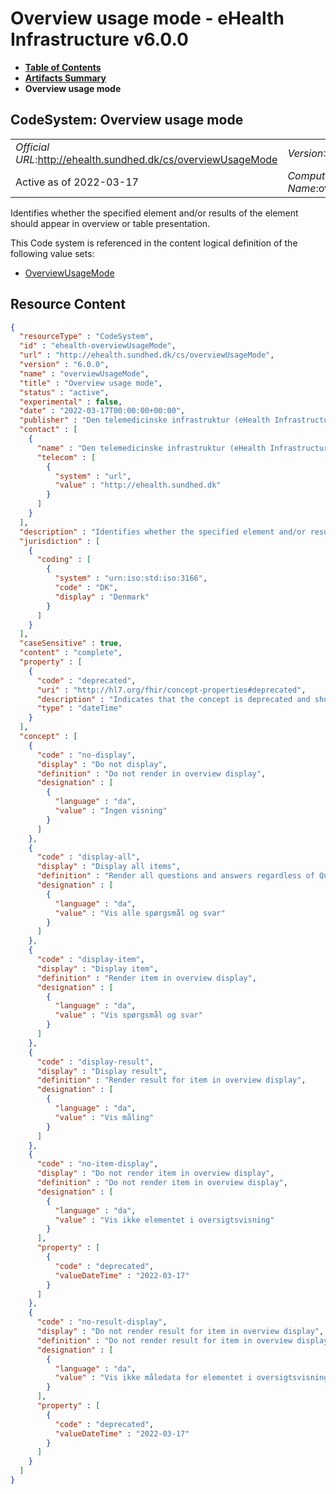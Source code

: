 # Overview usage mode - eHealth Infrastructure v6.0.0

* [**Table of Contents**](toc.md)
* [**Artifacts Summary**](artifacts.md)
* **Overview usage mode**

## CodeSystem: Overview usage mode 

| | |
| :--- | :--- |
| *Official URL*:http://ehealth.sundhed.dk/cs/overviewUsageMode | *Version*:6.0.0 |
| Active as of 2022-03-17 | *Computable Name*:overviewUsageMode |

 
Identifies whether the specified element and/or results of the element should appear in overview or table presentation. 

 This Code system is referenced in the content logical definition of the following value sets: 

* [OverviewUsageMode](ValueSet-ehealth-overviewUsageMode.md)



## Resource Content

```json
{
  "resourceType" : "CodeSystem",
  "id" : "ehealth-overviewUsageMode",
  "url" : "http://ehealth.sundhed.dk/cs/overviewUsageMode",
  "version" : "6.0.0",
  "name" : "overviewUsageMode",
  "title" : "Overview usage mode",
  "status" : "active",
  "experimental" : false,
  "date" : "2022-03-17T00:00:00+00:00",
  "publisher" : "Den telemedicinske infrastruktur (eHealth Infrastructure)",
  "contact" : [
    {
      "name" : "Den telemedicinske infrastruktur (eHealth Infrastructure)",
      "telecom" : [
        {
          "system" : "url",
          "value" : "http://ehealth.sundhed.dk"
        }
      ]
    }
  ],
  "description" : "Identifies whether the specified element and/or results of the element should appear in overview or table presentation.",
  "jurisdiction" : [
    {
      "coding" : [
        {
          "system" : "urn:iso:std:iso:3166",
          "code" : "DK",
          "display" : "Denmark"
        }
      ]
    }
  ],
  "caseSensitive" : true,
  "content" : "complete",
  "property" : [
    {
      "code" : "deprecated",
      "uri" : "http://hl7.org/fhir/concept-properties#deprecated",
      "description" : "Indicates that the concept is deprecated and should not be used",
      "type" : "dateTime"
    }
  ],
  "concept" : [
    {
      "code" : "no-display",
      "display" : "Do not display",
      "definition" : "Do not render in overview display",
      "designation" : [
        {
          "language" : "da",
          "value" : "Ingen visning"
        }
      ]
    },
    {
      "code" : "display-all",
      "display" : "Display all items",
      "definition" : "Render all questions and answers regardless of Questionnaire settings",
      "designation" : [
        {
          "language" : "da",
          "value" : "Vis alle spørgsmål og svar"
        }
      ]
    },
    {
      "code" : "display-item",
      "display" : "Display item",
      "definition" : "Render item in overview display",
      "designation" : [
        {
          "language" : "da",
          "value" : "Vis spørgsmål og svar"
        }
      ]
    },
    {
      "code" : "display-result",
      "display" : "Display result",
      "definition" : "Render result for item in overview display",
      "designation" : [
        {
          "language" : "da",
          "value" : "Vis måling"
        }
      ]
    },
    {
      "code" : "no-item-display",
      "display" : "Do not render item in overview display",
      "definition" : "Do not render item in overview display",
      "designation" : [
        {
          "language" : "da",
          "value" : "Vis ikke elementet i oversigtsvisning"
        }
      ],
      "property" : [
        {
          "code" : "deprecated",
          "valueDateTime" : "2022-03-17"
        }
      ]
    },
    {
      "code" : "no-result-display",
      "display" : "Do not render result for item in overview display",
      "definition" : "Do not render result for item in overview display",
      "designation" : [
        {
          "language" : "da",
          "value" : "Vis ikke måledata for elementet i oversigtsvisning"
        }
      ],
      "property" : [
        {
          "code" : "deprecated",
          "valueDateTime" : "2022-03-17"
        }
      ]
    }
  ]
}

```
